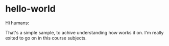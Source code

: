 # hello-world

Hi humans:

That's a simple sample, to achive understanding how works it on.
I'm really exited to go on in this course subjects.
